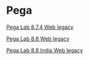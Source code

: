 # Pega

[Pega Lab 8.7.4 Web legacy](https://mhmtknk.github.io/Pega/8.7.4.html)

[Pega Lab 8.8 Web legacy](https://mhmtknk.github.io/Pega/8.8.html)

[Pega Lab 8.8 India Web legacy](https://mhmtknk.github.io/Pega/8.8India.html)

